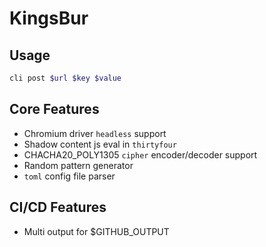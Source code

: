 # KingsBur

## Usage

```bash
cli post $url $key $value
```

## Core Features

- Chromium driver `headless` support
- Shadow content js eval in `thirtyfour`
- CHACHA20_POLY1305 `cipher` encoder/decoder support
- Random pattern generator
- `toml` config file parser

## CI/CD Features

- Multi output for $GITHUB_OUTPUT
